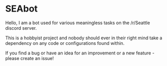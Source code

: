 # SEAbot

Hello, I am a bot used for various meaningless tasks on the /r/Seattle discord server.

This is a hobbyist project and nobody should ever in their right mind take a dependency on any code or configurations found within.

If you find a bug or have an idea for an improvement or a new feature - please create an issue!